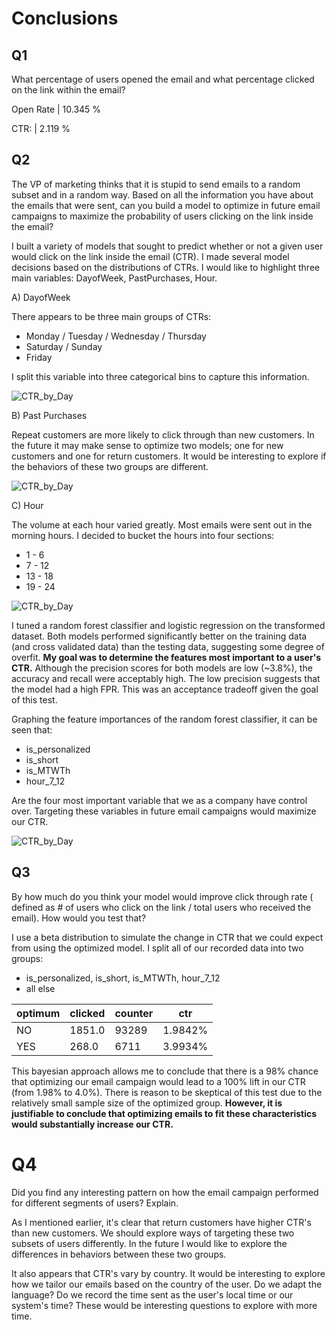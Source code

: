 # Conclusions

## Q1
What percentage of users opened the email and what percentage clicked on the link within the email?

Open Rate | 10.345 %

CTR:      | 2.119 %

## Q2
The VP of marketing thinks that it is stupid to send emails to a random subset and in a random way. Based on all the information you have about the emails that were sent, can you build a model to optimize in future email campaigns to maximize the probability of users clicking on the link inside the email?

I built a variety of models that sought to predict whether or not a given user would click on the link inside the email (CTR). I made several model decisions based on the distributions of CTRs. I would like to highlight three main variables: DayofWeek, PastPurchases, Hour.

A) DayofWeek

There appears to be three main groups of CTRs:
- Monday / Tuesday / Wednesday / Thursday
- Saturday / Sunday  
- Friday

I split this variable into three categorical bins to capture this information.

![CTR_by_Day](/Users/scotthuhn/Downloads/Snip20170107_19.png)

B) Past Purchases

Repeat customers are more likely to click through than new customers. In the future it may make sense to optimize two models; one for new customers and one for return customers. It would be interesting to explore if the behaviors of these two groups are different.


![CTR_by_Day](/Users/scotthuhn/Downloads/Snip20170107_20.png)

C) Hour

The volume at each hour varied greatly. Most emails were sent out in the morning hours. I decided to bucket the hours into four sections:
- 1 - 6
- 7 - 12
- 13 - 18
- 19 - 24

![CTR_by_Day](/Users/scotthuhn/Downloads/Snip20170107_21.png)

I tuned a random forest classifier and logistic regression on the transformed dataset. Both models performed significantly better on the training data (and cross validated data) than the testing data, suggesting some degree of overfit. **My goal was to determine the features most important to a user's CTR.** Although the precision scores for both models are low (~3.8%), the accuracy and recall were acceptably high. The low precision suggests that the model had a high FPR. This was an acceptance tradeoff given the goal of this test.

 Graphing the feature importances of the random forest classifier, it can be seen that:
 - is_personalized
 - is_short
 - is_MTWTh
 - hour_7_12

 Are the four most important variable that we as a company have control over. Targeting these variables in future email campaigns would maximize our CTR.

![CTR_by_Day](/Users/scotthuhn/Downloads/Snip20170107_22.png)

## Q3
By how much do you think your model would improve click through rate ( defined as # of users who click on the link / total users who received the email). How would you test that?

I use a beta distribution to simulate the change in CTR that we could expect from using the optimized model. I split all of our recorded data into two groups:
- is_personalized, is_short, is_MTWTh, hour_7_12
- all else

optimum	| clicked |	counter	| ctr
------- | ------- | ------- | ---
NO |	1851.0	| 93289 | 	1.9842%
YES |	268.0 | 	6711	| 3.9934%

This bayesian approach allows me to conclude that there is a 98% chance that optimizing our email campaign would lead to a 100% lift in our CTR (from 1.98% to 4.0%). There is reason to be skeptical of this test due to the relatively small sample size of the optimized group. **However, it is justifiable to conclude that optimizing emails to fit these characteristics would substantially increase our CTR.**

# Q4
Did you find any interesting pattern on how the email campaign performed for different segments of users? Explain.

As I mentioned earlier, it's clear that return customers have higher CTR's than new customers. We should explore ways of targeting these two subsets of users differently. In the future I would like to explore the differences in behaviors between these two groups.

It also appears that CTR's vary by country. It would be interesting to explore how we tailor our emails based on the country of the user. Do we adapt the language? Do we record the time sent as the user's local time or our system's time? These would be interesting questions to explore with more time.
